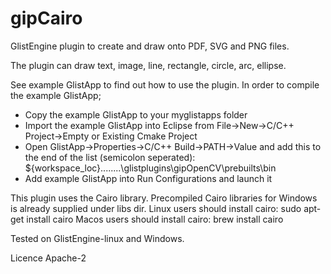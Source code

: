 # gipCairo
GlistEngine plugin to create and draw onto PDF, SVG and PNG files.

The plugin can draw text, image, line, rectangle, circle, arc, ellipse.

See example GlistApp to find out how to use the plugin. In order to compile the example GlistApp;
- Copy the example GlistApp to your myglistapps folder
- Import the example GlistApp into Eclipse from File->New->C/C++ Project->Empty or Existing Cmake Project
- Open GlistApp->Properties->C/C++ Build->PATH->Value and add this to the end of the list (semicolon seperated):
${workspace_loc}\..\..\..\..\glistplugins\gipOpenCV\prebuilts\bin
- Add example GlistApp into Run Configurations and launch it

This plugin uses the Cairo library.
Precompiled Cairo libraries for Windows is already supplied under libs dir.
Linux users should install cairo: sudo apt-get install cairo
Macos users should install cairo: brew install cairo

Tested on GlistEngine-linux and Windows.

Licence Apache-2

